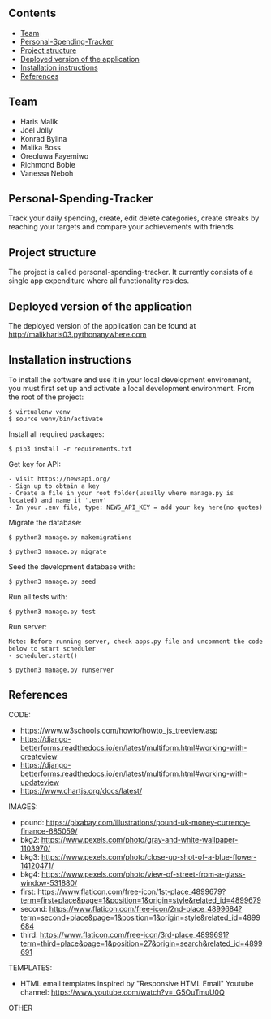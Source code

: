 ## Contents

- [Team](#team)
- [Personal-Spending-Tracker](#personal-spending-tracker)
- [Project structure](#project-structure)
- [Deployed version of the application](#deployed-version-of-the-application)
- [Installation instructions](#installation-instructions)
- [References](#references)

## Team

- Haris Malik
- Joel Jolly
- Konrad Bylina
- Malika Boss
- Oreoluwa Fayemiwo
- Richmond Bobie
- Vanessa Neboh

## Personal-Spending-Tracker

Track your daily spending, create, edit delete categories, create streaks by reaching your targets and compare your achievements with friends

## Project structure

The project is called personal-spending-tracker. It currently consists of a single app expenditure where all functionality resides.

## Deployed version of the application

The deployed version of the application can be found at http://malikharis03.pythonanywhere.com

## Installation instructions

To install the software and use it in your local development environment, you must first set up and activate a local development environment. From the root of the project:

```
$ virtualenv venv
$ source venv/bin/activate
```

Install all required packages:

```
$ pip3 install -r requirements.txt
```

Get key for API:

```
- visit https://newsapi.org/
- Sign up to obtain a key
- Create a file in your root folder(usually where manage.py is located) and name it '.env'
- In your .env file, type: NEWS_API_KEY = add your key here(no quotes)
```

Migrate the database:

```
$ python3 manage.py makemigrations
```

```
$ python3 manage.py migrate
```

Seed the development database with:

```
$ python3 manage.py seed
```

Run all tests with:

```
$ python3 manage.py test
```

Run server:

```
Note: Before running server, check apps.py file and uncomment the code below to start scheduler
- scheduler.start()
```

```
$ python3 manage.py runserver
```

## References

CODE:

- https://www.w3schools.com/howto/howto_js_treeview.asp
- https://django-betterforms.readthedocs.io/en/latest/multiform.html#working-with-createview
- https://django-betterforms.readthedocs.io/en/latest/multiform.html#working-with-updateview
- https://www.chartjs.org/docs/latest/

IMAGES:

- pound: https://pixabay.com/illustrations/pound-uk-money-currency-finance-685059/
- bkg2: https://www.pexels.com/photo/gray-and-white-wallpaper-1103970/
- bkg3: https://www.pexels.com/photo/close-up-shot-of-a-blue-flower-14120471/
- bkg4: https://www.pexels.com/photo/view-of-street-from-a-glass-window-531880/
- first: https://www.flaticon.com/free-icon/1st-place_4899679?term=first+place&page=1&position=1&origin=style&related_id=4899679
- second: https://www.flaticon.com/free-icon/2nd-place_4899684?term=second+place&page=1&position=1&origin=style&related_id=4899684
- third: https://www.flaticon.com/free-icon/3rd-place_4899691?term=third+place&page=1&position=27&origin=search&related_id=4899691

TEMPLATES:

- HTML email templates inspired by "Responsive HTML Email" Youtube channel: https://www.youtube.com/watch?v=_G5OuTmuU0Q

OTHER
